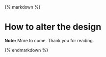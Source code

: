 {% markdown %}
# How to alter the design



**Note:** More to come. Thank you for reading.
	
{% endmarkdown %}
